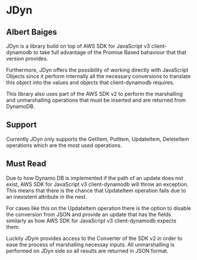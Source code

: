 
# JDyn

## Albert Baiges

JDyn is a library build on top of AWS SDK for JavaScript v3 client-dynamodb
to take full advantage of the Promise Based bahaviour that that version provides.

Furthermore, JDyn offers the possibility of working directly with JavaScript Objects
since it perform internally all the necessary conversions to translate this object
into the values and objects that client-dynamodb requires. 

This library also uses part of the AWS SDK v2 to perform the marshalling and
unmarshalling operations that must be inserted and are returned from DynamoDB.

## Support

Currently JDyn only supports the GetItem, PutItem, UpdateItem, DeleteItem operations
which are the most used operations.

## Must Read

Due to how Dynamo DB is implemented if the path of an update does not exist, 
AWS SDK for JavaScript v3 client-dynamodb will throw an exception.
This means that there is the chance that UpdateItem operation fails due to
an inexistent attribute in the nest.

For cases like this on the UpdateItem operation there is the option to disable
the conversion from JSON and provide an update that has the fields similarly as
how AWS SDK for JavaScript v3 client-dynamodb expects them.

Luckily JDym provides access to the Converter of the SDK v2 in order to ease
the process of marshalling necessay inputs.
All unmarshalling is performed on JDyn side so all results are returned in JSON format. 

